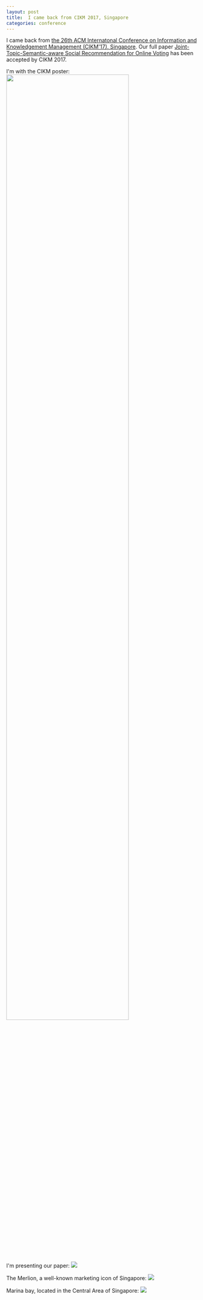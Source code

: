 ```yaml
---
layout: post
title:  I came back from CIKM 2017, Singapore
categories: conference
---
```


I came back from [the 26th ACM Internatonal Conference on Information and Knowledgement Management (CIKM'17), Singapore](http://cikm2017.org/). Our full paper [Joint-Topic-Semantic-aware Social Recommendation for Online Voting](https://hwwang55.github.io/files/2017-CIKM-JTSMF.pdf) has been accepted by CIKM 2017.

I'm with the CIKM poster:
<img src="https://github.com/hwwang55/hwwang55.github.io/blob/master/_posts/pic/2017-11-17-conference-poster.jpg?raw=true" width="80%" />

I'm presenting our paper:
<img src="https://github.com/hwwang55/hwwang55.github.io/blob/master/_posts/pic/2017-11-17-presentation.jpg?raw=true" />

The Merlion, a well-known marketing icon of Singapore:
<img src="https://github.com/hwwang55/hwwang55.github.io/blob/master/_posts/pic/2017-11-17-merlion.jpg?raw=true" />

Marina bay, located in the Central Area of Singapore:
<img src="https://github.com/hwwang55/hwwang55.github.io/blob/master/_posts/pic/2017-11-17-marina-bay.jpg?raw=true" />
